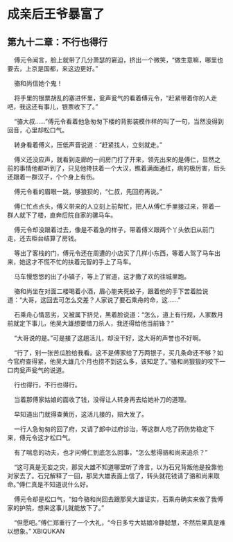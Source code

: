 # 成亲后王爷暴富了 
 ## 第九十二章：不行也得行
     傅元令闻言，脸上就带了几分萧瑟的窘迫，挤出一个微笑，“做生意嘛，哪里也要去，上京是国都，来这边更好。”

    骆和尚信她个鬼！

    将手里的银票胡乱的塞进怀里，瓮声瓮气的看着傅元令，“赶紧带着你的人走吧，我这还有事儿，银票收下了。”

    “骆大叔……”傅元令看着他急匆匆下楼的背影装模作样的叫了一句，当然没得到回音，心里却松口气。

    转身看着傅义，压低声音说道：“赶紧找人，立刻就走。”

    傅义还没应声，就看到走廊的一间房门打了开来，领先出来的是傅仁，显然之前的事情他都听到了，只见他搀扶着一个大汉，瞧着满面通红，病的极厉害，后头还跟着一群汉子，个个身上有伤。

    傅元令看的眉眼一跳，够狼狈的，“仁叔，先回府再说。”

    傅仁忙点点头，傅义带来的人立刻上前帮忙，把人从傅仁手里接过来，带着一群人就下了楼，直奔后院自家的骡马车。

    傅元令却没跟着过去，像是不着急的样子，带着傅义跟两个丫头依旧从前门走，还去柜台结算了房钱。

    等出了客栈的门，傅元令还在周遭的小店买了几样小东西，等着人驾了马车出来，她这才不慌不忙的扶着元智的手上了马车。

    马车慢悠悠的出了小镇子，等上了官道，这才撒了欢的往城里跑。

    骆和尚坐在对面二楼喝着小酒，眉心能夹死蚊子，跟着他的手下苦着脸说道：“大哥，这回去可怎么交差？人家说了要石乘舟的命，这……”

    石乘舟心情恶劣，又被属下挤兑，黑着脸说道：“怎么，道上有行规，人家数月前就定下事儿，他吴大雄想要借刀杀人，我还得给他当前锋？”

    “大哥说的是。”可是接了这趟活儿，却没干好，这大哥的声誉也不好啊。

    “行了，别一张苦瓜脸给我看。这不是傅家给了万两银子，买几条命还不够？如今官府查得紧，他吴大雄几个月也捞不到这么多，该知足了。”骆和尚狠狠的咬下一口肉瓮声瓮气的说道。

    行也得行，不行也得行。

    当着那傅家姑娘的面收了钱，没得让人转身再去给她补刀的道理。

    早知道出门就得查黄历，这活儿接的，赔大发了。

    一行人急匆匆的回了府，又请了郎中过府诊治，等这群人吃了药伤势稳定下来，傅元令这才松口气。

    有了喘息的功夫，也才问傅仁到底怎么回事，“怎么惹得骆和尚来追杀？”

    “这可真是无妄之灾，那吴大雄不知道哪里听了谗言，以为石兄背叛他是投靠他对家去了。石兄解释了一回，那吴大雄表面上信了，转头就花钱请了骆和尚来取命。”傅仁真是不知道说什么好。

    傅元令却是松口气，“如今骆和尚回去跟那吴大雄证实，石乘舟确实来做了我傅家的护院，想来这事儿就能放下了。”

    “但愿吧。”傅仁郑重行了一个大礼，“今日多亏大姑娘冷静聪慧，不然后果真是难以想象。” 
XBIQUKAN